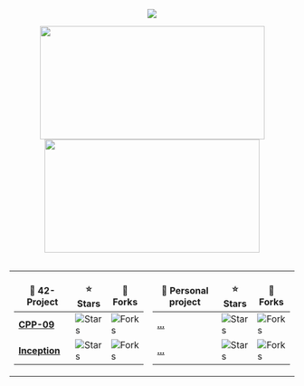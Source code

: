 <p align="center">
  <a href="https://skillicons.dev">
    <img src="https://skillicons.dev/icons?i=linux,git,vscode,eclipse,java,spring,mysql,cpp,c,vim,html,postman" />
  </a>
</p>

<div align="center">
  <table>
    <tr>
      <a href="https://github.com/lde-mich">
        <img src="https://awesome-github-stats.azurewebsites.net/user-stats/lde-mich?cardType=level&theme=tokyonight" width="397" height="200">
      </a>
      <a href="https://github.com/lde-mich?tab=repositories">
        <img src="https://github-readme-stats.vercel.app/api/top-langs/?username=lde-mich&hide=swift,roff,perl&layout=compact&theme=tokyonight" width="380" height="200">
      </a>
    </tr>
  </table>

  <table>
    <tr>
      <td>
        <table>
          <thead align="center">
            <tr>
              <td><b>📘 42-Project</b></td>
              <td><b>⭐ Stars</b></td>
              <td><b>🤝 Forks</b></td>
            </tr>
          </thead>
          <tbody>
            <tr>
              <td><a href="https://github.com/lde-mich/CPP-09"><b>CPP-09</b></a></td>
              <td><img alt="Stars" src="https://img.shields.io/github/stars/lde-mich/CPP-09?style=flat-square&labelColor=343b41"/></td>
              <td><img alt="Forks" src="https://img.shields.io/github/forks/lde-mich/CPP-09?style=flat-square&labelColor=343b41"/></td>
            </tr>
            <tr>
              <td><a href="https://github.com/lde-mich/Inception"><b>Inception</b></a></td>
              <td><img alt="Stars" src="https://img.shields.io/github/stars/lde-mich/Inception?style=flat-square&labelColor=343b41"/></td>
              <td><img alt="Forks" src="https://img.shields.io/github/forks/lde-mich/Inception?style=flat-square&labelColor=343b41"/></td>
            </tr>
          </tbody>
        </table>
      </td>
      <td>
        <table>
          <thead align="center">
            <tr>
              <td><b>📘 Personal project</b></td>
              <td><b>⭐ Stars</b></td>
              <td><b>🤝 Forks</b></td>
            </tr>
          </thead>
          <tbody>
            <tr>
              <td><a href="https://github.com/lde-mich/..."><b>...</b></a></td>
              <td><img alt="Stars" src="https://img.shields.io/github/stars/lde-mich/...?style=flat-square&labelColor=343b41"/></td>
              <td><img alt="Forks" src="https://img.shields.io/github/forks/lde-mich/...?style=flat-square&labelColor=343b41"/></td>
            </tr>
            <tr>
              <td><a href="https://github.com/lde-mich/Inception"><b>...</b></a></td>
              <td><img alt="Stars" src="https://img.shields.io/github/stars/lde-mich/...?style=flat-square&labelColor=343b41"/></td>
              <td><img alt="Forks" src="https://img.shields.io/github/forks/lde-mich/...?style=flat-square&labelColor=343b41"/></td>
            </tr>
          </tbody>
        </table>
      </td>
    </tr>
  </table>
</div>
